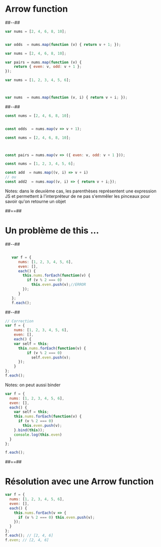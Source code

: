 <!-- .slide: class="two-column-layout" -->

# Arrow function

##--##

<!-- .slide: class="with-code" -->

```javascript
var nums = [2, 4, 6, 8, 10];


var odds  = nums.map(function (v) { return v + 1; });
```

```javascript
var nums = [2, 4, 6, 8, 10];

var pairs = nums.map(function (v) {
    return { even: v, odd: v + 1 }; 
});
```

```javascript
var nums = [1, 2, 3, 4, 5, 6];



var nums  = nums.map(function (v, i) { return v + i; });
```

##--##

<!-- .slide: class="with-code" -->

```javascript
const nums = [2, 4, 6, 8, 10];


const odds  = nums.map(v => v + 1);
```

```javascript
const nums = [2, 4, 6, 8, 10];



const pairs = nums.map(v => ({ even: v, odd: v + 1 }));
```

```javascript
const nums = [1, 2, 3, 4, 5, 6];

const add  = nums.map((v, i) => v + i)
// ou
const add2  = nums.map((v, i) => { return v + i;});
```

Notes:
dans le deuxième cas, les parenthèses représentent une expression JS et permettent à l'interpréteur de ne pas s'emmêler les pinceaux pour savoir qu'on retourne un objet

##==##

<!-- .slide: class="two-column-layout" -->

# Un problème de this ...

##--##

<!-- .slide: class="with-code" -->

```javascript

   var f = {
      nums: [1, 2, 3, 4, 5, 6],
      even: [],
      each() {
        this.nums.forEach(function(v) {
          if (v % 2 === 0)
            this.even.push(v);//ERROR
        });
      }
   };
   f.each();
```

##--##

<!-- .slide: class="with-code" -->

```javascript
// Correction
var f = {
    nums: [1, 2, 3, 4, 5, 6],
    even: [],
    each() {
    var self = this;
      this.nums.forEach(function(v) {
          if (v % 2 === 0)
            self.even.push(v);
      });
    }
};
f.each();
```

Notes:
on peut aussi binder

```javascript
var f = {
  nums: [1, 2, 3, 4, 5, 6],
  even: [],
  each() {
    var self = this;
    this.nums.forEach(function(v) {
      if (v % 2 === 0)
        this.even.push(v);
    }.bind(this));
    console.log(this.even)
  }
};

f.each();
```

##==##

<!-- .slide: class="with-code" -->

# Résolution avec une Arrow function

```javascript
var f = {
  nums: [1, 2, 3, 4, 5, 6],
  even: [],
  each() {
    this.nums.forEach(v => {
      if (v % 2 === 0) this.even.push(v);
    });
  }
};
f.each(); // [2, 4, 6]
f.even; // [2, 4, 6]
```
